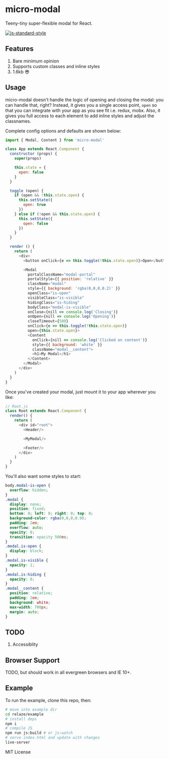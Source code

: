# micro-modal
Teeny-tiny super-flexible modal for React.

[![js-standard-style](https://cdn.rawgit.com/feross/standard/master/badge.svg)](http://standardjs.com)

## Features
1. Bare minimum opinion
2. Supports custom classes and inline styles
3. 1.6kb 😎

## Usage
micro-modal doesn't handle the logic of opening and closing the modal: you can handle that, right? Instead, it gives you a single access point, `open` so that you can integrate with your app as you see fit i.e. redux, mobx. Also, it gives you full access to each element to add inline styles and adjust the classnames.

Complete config options and defaults are shown below:
```javascript
import { Modal, Content } from 'micro-modal'

class App extends React.Component {
  constructor (props) {
    super(props)

    this.state = {
      open: false
    }
  }

  toggle (open) {
    if (open && !this.state.open) {
      this.setState({
        open: true
      })
    } else if (!open && this.state.open) {
      this.setState({
        open: false
      })
    }
  }

  render () {
    return (
      <div>
        <button onClick={e => this.toggle(!this.state.open)}>Open</button>

        <Modal
          portalClassName="modal-portal"
          portalStyle={{ position: 'relative' }}
          className="modal"
          style={{ background: 'rgba(0,0,0,0.2)' }}
          openClass="is-open"
          visibleClass="is-visible"
          hidingClass="is-hiding"
          bodyClass="modal-is-visible"
          onClose={nill => console.log('Closing')}
          onOpen={nill => console.log('Opening')}
          closeTimeout={500}
          onClick={e => this.toggle(!this.state.open)}
          open={this.state.open}>
          <Content
            onClick={nill => console.log('Clicked on content')}
            style={{ background: 'white' }}
            className="modal__content">
            <h1>My Modal</h1>
          </Content>
        </Modal>
      </div>
    )
  }
}
```

Once you've created your modal, just mount it to your app wherever you like:
```javascript
// Root.js
class Root extends React.Component {
  render() {
    return (
      <div id="root">
        <Header/>

        <MyModal/>

        <Footer/>
      </div>
    )
  }
}
```

You'll also want some styles to start:
```css
body.modal-is-open {
  overflow: hidden;
}
.modal {
  display: none;
  position: fixed;
  bottom: 0; left: 0; right: 0; top: 0;
  background-color: rgba(0,0,0,0.9);
  padding: 2em;
  overflow: auto;
  opacity: 0;
  transition: opacity 500ms;
}
.modal.is-open {
  display: block;
}
.modal.is-visible {
  opacity: 1;
}
.modal.is-hiding {
  opacity: 0;
}
.modal__content {
  position: relative;
  padding: 2em;
  background: white;
  max-width: 700px;
  margin: auto;
}
```

## TODO
1. Accessiblity

## Browser Support
TODO, but should work in all evergreen browsers and IE 10+.

## Example
To run the example, clone this repo, then:
```bash
# move into example dir
cd relaze/example
# install deps
npm i
# compile JS
npm run js:build # or js:watch
# serve index.html and update with changes
live-server 
```

MIT License

